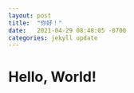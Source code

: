 ```yaml
---
layout: post
title:  "你好！"
date:   2021-04-29 08:48:05 -0700
categories: jekyll update
---
```

# Hello, World!